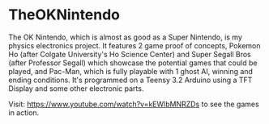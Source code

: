 # TheOKNintendo
The OK Nintendo, which is almost as good as a Super Nintendo, is my physics electronics project. It features 2 game proof of concepts, Pokemon Ho (after Colgate University's Ho Science Center) and Super Segall Bros (after Professor Segall) which showcase the potential games that could be played, and Pac-Man, which is fully playable with 1 ghost AI, winning and ending conditions.  It's programmed on a Teensy 3.2 Arduino using a TFT Display and some other electronic parts.

Visit: https://www.youtube.com/watch?v=kEWlbMNRZDs to see the games in action.
